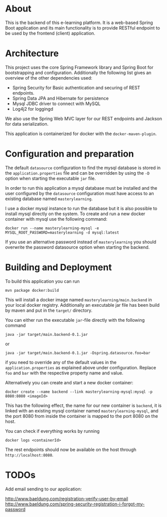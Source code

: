 # About

This is the backend of this e-learning platform. It is a web-based
Spring Boot application and its main functionality is to provide
RESTful endpoint to be used by the frontend (client) application.

# Architecture

This project uses the core Spring Framework library and Spring Boot
for bootstrapping and configuration. Additionally the following
list gives an overview of the other dependencies used:

 * Spring Security for Basic authentication and securing of REST
   endpoints.
 * Spring Data JPA and Hibernate for persistence
 * Mysql JDBC driver to connect with MySQL
 * Log4j2 for loggingd

We also use the Spring Web MVC layer for our REST endpoints and Jackson
for data serialization.

This application is containerized for docker with the
`docker-maven-plugin`.

# Configuration and preparation

The default `datasource` configuration to find the mysql database
is stored in the `application.properties` file and can be overridden
by using the `-D` option when starting the executable `jar` file.

In order to run this application a mysql database must be installed
and the user configured by the `datasource` configuration must have
access to an existing database named `masterylearning`.

I use a docker mysql instance to run the database but it is also
possible to install mysql directly on the system. To create and
run a new docker container with mysql use the following command:

    docker run --name masterylearning-mysql -e MYSQL_ROOT_PASSWORD=masterylearning -d mysql:latest

If you use an alternative password instead of `masterylearning` you
should overwrite the password datasource option when starting the
backend.

# Building and Deployment

To build this application you can run

    mvn package docker:build

This will install a docker image named `masterylearning/main.backend`
in your local docker registry. Additionally an executable jar file
has been build by maven and put in the `target/` directory.

You can either run the executable `jar`-file directly with the following
command

    java -jar target/main.backend-0.1.jar

or

    java -jar target/main.backend-0.1.jar -Dspring.datasource.foo=bar

if you need to override any of the default values in the
`application.properties` as explained above under configuration.
Replace `foo` and `bar` with the respective property name and value.

Alternatively you can create and start a new docker container:

    docker create --name backend --link masterylearning-mysql:mysql -p 8080:8080 <imageId>

This has the following effect, the name for our new container is
`backend`, it is linked with an existing mysql container named `masterylearning-mysql`,
and the port 8080 from inside the container is mapped to the port
8080 on the host.

You can check if everything works by running

    docker logs <containerId>

The rest endpoints should now be available on the host through
`http://localhost:8080`.

# TODOs

Add email sending to our application:

http://www.baeldung.com/registration-verify-user-by-email
http://www.baeldung.com/spring-security-registration-i-forgot-my-password

